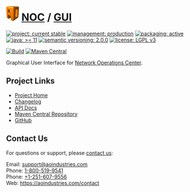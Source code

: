 # [<img src="ao-logo.png" alt="AO Logo" width="35" height="40">](https://github.com/aoindustries) [NOC](https://github.com/aoindustries/noc) / [GUI](https://github.com/aoindustries/noc-gui)

[![project: current stable](https://aoindustries.com/ao-badges/project-current-stable.svg)](https://aoindustries.com/life-cycle#project-current-stable)
[![management: production](https://aoindustries.com/ao-badges/management-production.svg)](https://aoindustries.com/life-cycle#management-production)
[![packaging: active](https://aoindustries.com/ao-badges/packaging-active.svg)](https://aoindustries.com/life-cycle#packaging-active)  
[![java: &gt;= 11](https://aoindustries.com/ao-badges/java-11.svg)](https://docs.oracle.com/en/java/javase/11/docs/api/)
[![semantic versioning: 2.0.0](https://aoindustries.com/ao-badges/semver-2.0.0.svg)](http://semver.org/spec/v2.0.0.html)
[![license: LGPL v3](https://aoindustries.com/ao-badges/license-lgpl-3.0.svg)](https://www.gnu.org/licenses/lgpl-3.0)

[![Build](https://github.com/aoindustries/noc-gui/workflows/Build/badge.svg?branch=master)](https://github.com/aoindustries/noc-gui/actions?query=workflow%3ABuild)
[![Maven Central](https://maven-badges.herokuapp.com/maven-central/com.aoindustries/noc-gui/badge.svg)](https://maven-badges.herokuapp.com/maven-central/com.aoindustries/noc-gui)

Graphical User Interface for [Network Operations Center](https://github.com/aoindustries/noc).

## Project Links
* [Project Home](https://aoindustries.com/noc/gui/)
* [Changelog](https://aoindustries.com/noc/gui/changelog)
* [API Docs](https://aoindustries.com/noc/gui/apidocs/)
* [Maven Central Repository](https://search.maven.org/artifact/com.aoindustries/noc-gui)
* [GitHub](https://github.com/aoindustries/noc-gui)

## Contact Us
For questions or support, please [contact us](https://aoindustries.com/contact):

Email: [support@aoindustries.com](mailto:support@aoindustries.com)  
Phone: [1-800-519-9541](tel:1-800-519-9541)  
Phone: [+1-251-607-9556](tel:+1-251-607-9556)  
Web: https://aoindustries.com/contact
